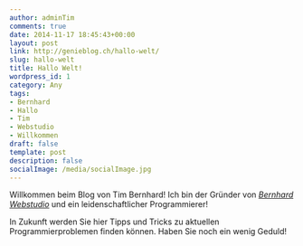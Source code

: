 ```yaml
---
author: adminTim
comments: true
date: 2014-11-17 18:45:43+00:00
layout: post
link: http://genieblog.ch/hallo-welt/
slug: hallo-welt
title: Hallo Welt!
wordpress_id: 1
category: Any
tags:
- Bernhard
- Hallo
- Tim
- Webstudio
- Willkommen
draft: false
template: post
description: false
socialImage: /media/socialImage.jpg
---
```


Willkommen beim Blog von Tim Bernhard! Ich bin der Gründer von _[Bernhard Webstudio](http://bernhard-webstudio.ch)_ und ein leidenschaftlicher Programmierer!

In Zukunft werden Sie hier Tipps und Tricks zu aktuellen Programmierproblemen finden können. Haben Sie noch ein wenig Geduld!
